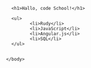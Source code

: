 <!DOCTYPE html>
<html>
    <head>
        <title>My Project</title>
    </head>
    <body>

      <h1>Hallo, code School!</h1>

      <ul>
             <li>Rudy</li>
             <li>JavaScript</li>
             <li>Angular.js</li>
             <li>SQL</li>
      </ul>


    </body>
</html>
